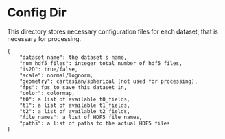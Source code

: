 # Config Dir

This directory stores necessary configuration files for each dataset, that is necessary for processing.

```
{
    "dataset_name": the dataset's name,
    "num_hdf5_files": integer total number of hdf5 files,
    "is2D": true/false,
    "scale": normal/lognorm,
    "geometry": cartesian/spherical (not used for processing),
    "fps": fps to save this dataset in,
    "color": colormap,
    "t0": a list of available t0_fields,
    "t1": a list of available t1_fields,
    "t2": a list of available t2_fields,
    "file_names": a list of HDF5 file names,
    "paths": a list of paths to the actual HDF5 files
}

```